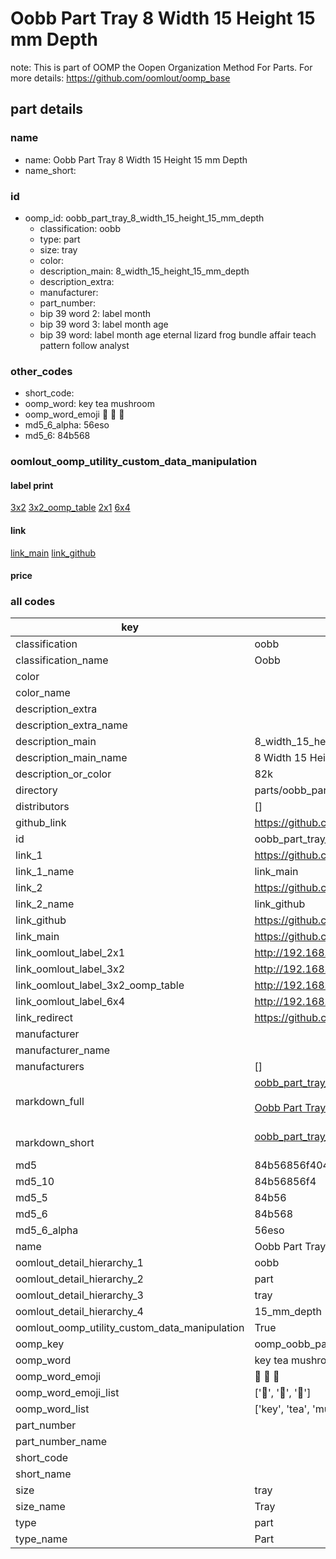 # Oobb Part Tray 8 Width 15 Height 15 mm Depth  

note: This is part of OOMP the Oopen Organization Method For Parts. For more details: https://github.com/oomlout/oomp_base

##  part details
  







### name
* name: Oobb Part Tray 8 Width 15 Height 15 mm Depth
* name_short: 
### id
* oomp_id: oobb_part_tray_8_width_15_height_15_mm_depth
  * classification: oobb
  * type: part
  * size: tray
  * color: 
  * description_main: 8_width_15_height_15_mm_depth
  * description_extra: 
  * manufacturer: 
  * part_number: 
  * bip 39 word 2: label month
  * bip 39 word 3: label month age
  * bip 39 word: label month age eternal lizard frog bundle affair teach pattern follow analyst

### other_codes
* short_code: 
* oomp_word: key tea mushroom
* oomp_word_emoji :key: :tea: :mushroom:
* md5_6_alpha: 56eso
* md5_6: 84b568






### oomlout_oomp_utility_custom_data_manipulation
#### label print
[3x2](http://192.168.1.245:1112/?label=oomp%2056eso)
[3x2_oomp_table](http://192.168.1.108:1112/?label=oomp%2056eso)
[2x1](http://192.168.1.242:1112/?label=oomp%2056eso)
[6x4](http://192.168.1.55:1112/?label=oomp%2056eso)    

#### link

[link_main](https://github.com/oomlout/oomlout_oomp_version_1_messy/tree/main/parts/oobb_part_tray_8_width_15_height_15_mm_depth) [link_github](https://github.com/oomlout/oomlout_oomp_version_1_messy/tree/main/parts/oobb_part_tray_8_width_15_height_15_mm_depth)                             

#### price







### all codes 
| key | value |  
| --- | --- |  
| classification | oobb |  
| classification_name | Oobb |  
| color |  |  
| color_name |  |  
| description_extra |  |  
| description_extra_name |  |  
| description_main | 8_width_15_height_15_mm_depth |  
| description_main_name | 8 Width 15 Height 15 mm Depth |  
| description_or_color | 82k |  
| directory | parts/oobb_part_tray_8_width_15_height_15_mm_depth |  
| distributors | [] |  
| github_link | https://github.com/oomlout/oomlout_oomp_part_src/tree/main/parts/oobb_part_tray_8_width_15_height_15_mm_depth |  
| id | oobb_part_tray_8_width_15_height_15_mm_depth |  
| link_1 | https://github.com/oomlout/oomlout_oomp_version_1_messy/tree/main/parts/oobb_part_tray_8_width_15_height_15_mm_depth |  
| link_1_name | link_main |  
| link_2 | https://github.com/oomlout/oomlout_oomp_version_1_messy/tree/main/parts/oobb_part_tray_8_width_15_height_15_mm_depth |  
| link_2_name | link_github |  
| link_github | https://github.com/oomlout/oomlout_oomp_version_1_messy/tree/main/parts/oobb_part_tray_8_width_15_height_15_mm_depth |  
| link_main | https://github.com/oomlout/oomlout_oomp_version_1_messy/tree/main/parts/oobb_part_tray_8_width_15_height_15_mm_depth |  
| link_oomlout_label_2x1 | http://192.168.1.242:1112/?label=oomp%2056eso |  
| link_oomlout_label_3x2 | http://192.168.1.245:1112/?label=oomp%2056eso |  
| link_oomlout_label_3x2_oomp_table | http://192.168.1.108:1112/?label=oomp%2056eso |  
| link_oomlout_label_6x4 | http://192.168.1.55:1112/?label=oomp%2056eso |  
| link_redirect | https://github.com/oomlout/oomlout_oomp_version_1_messy/tree/main/parts/oobb_part_tray_8_width_15_height_15_mm_depth |  
| manufacturer |  |  
| manufacturer_name |  |  
| manufacturers | [] |  
| markdown_full | [oobb_part_tray_8_width_15_height_15_mm_depth](none)<br>[](none)<br>[Oobb Part Tray 8 Width 15 Height 15 Mm Depth](none)<br><br> |  
| markdown_short | [oobb_part_tray_8_width_15_height_15_mm_depth](none)<br><br> |  
| md5 | 84b56856f40443c974c164d809a3dbe1 |  
| md5_10 | 84b56856f4 |  
| md5_5 | 84b56 |  
| md5_6 | 84b568 |  
| md5_6_alpha | 56eso |  
| name | Oobb Part Tray 8 Width 15 Height 15 mm Depth |  
| oomlout_detail_hierarchy_1 | oobb |  
| oomlout_detail_hierarchy_2 | part |  
| oomlout_detail_hierarchy_3 | tray |  
| oomlout_detail_hierarchy_4 | 15_mm_depth |  
| oomlout_oomp_utility_custom_data_manipulation | True |  
| oomp_key | oomp_oobb_part_tray_8_width_15_height_15_mm_depth |  
| oomp_word | key tea mushroom |  
| oomp_word_emoji | :key: :tea: :mushroom: |  
| oomp_word_emoji_list | [':key:', ':tea:', ':mushroom:'] |  
| oomp_word_list | ['key', 'tea', 'mushroom'] |  
| part_number |  |  
| part_number_name |  |  
| short_code |  |  
| short_name |  |  
| size | tray |  
| size_name | Tray |  
| type | part |  
| type_name | Part |  
